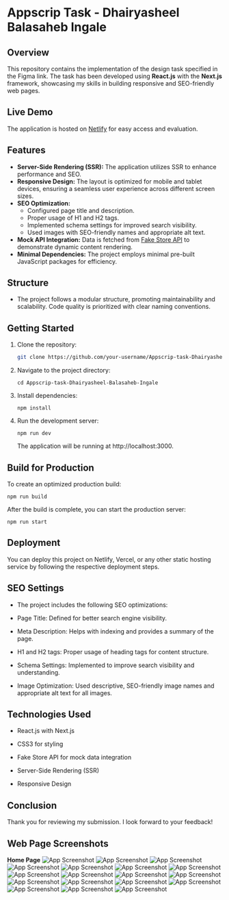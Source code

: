 # Appscrip Task - Dhairyasheel Balasaheb Ingale

## Overview
This repository contains the implementation of the design task specified in the Figma link. The task has been developed using **React.js** with the **Next.js** framework, showcasing my skills in building responsive and SEO-friendly web pages.

## Live Demo
The application is hosted on [Netlify](https://appscripecommerce.netlify.app/) for easy access and evaluation.

## Features
- **Server-Side Rendering (SSR):** The application utilizes SSR to enhance performance and SEO.
- **Responsive Design:** The layout is optimized for mobile and tablet devices, ensuring a seamless user experience across different screen sizes.
- **SEO Optimization:** 
  - Configured page title and description.
  - Proper usage of H1 and H2 tags.
  - Implemented schema settings for improved search visibility.
  - Used images with SEO-friendly names and appropriate alt text.
- **Mock API Integration:** Data is fetched from [Fake Store API](https://fakestoreapi.com/) to demonstrate dynamic content rendering.
- **Minimal Dependencies:** The project employs minimal pre-built JavaScript packages for efficiency.

## Structure
- The project follows a modular structure, promoting maintainability and scalability. Code quality is prioritized with clear naming conventions.

## Getting Started
1. Clone the repository:
   ```bash
   git clone https://github.com/your-username/Appscrip-task-Dhairyasheel-Balasaheb-Ingale.git

2. Navigate to the project directory:
  
       cd Appscrip-task-Dhairyasheel-Balasaheb-Ingale

3. Install dependencies:

       npm install

4. Run the development server:
    
       npm run dev

   The application will be running at http://localhost:3000.


 ## Build for Production

   To create an optimized production build:

    npm run build

   After the build is complete, you can start the production server:
    
    npm run start

## Deployment
You can deploy this project on Netlify, Vercel, or any other static hosting service by following the respective deployment steps.

## SEO Settings
- The project includes the following SEO optimizations:

- Page Title: Defined for better search engine visibility.

- Meta Description: Helps with indexing and provides a summary of the page.

- H1 and H2 tags: Proper usage of heading tags for content structure.

- Schema Settings: Implemented to improve search visibility and understanding.

- Image Optimization: Used descriptive, SEO-friendly image names and appropriate alt text for all images.


## Technologies Used
- React.js with Next.js

- CSS3 for styling

- Fake Store API for mock data integration

- Server-Side Rendering (SSR)

- Responsive Design

## Conclusion
Thank you for reviewing my submission. I look forward to your feedback!

## Web Page Screenshots
   **Home Page**
![App Screenshot](screenshots/appscrip1.jpeg)
![App Screenshot](screenshots/appscrip2.jpeg)
![App Screenshot](screenshots/appscrip3.jpeg)
![App Screenshot](screenshots/appscrip4.jpeg)
![App Screenshot](screenshots/appscrip5.jpeg)
![App Screenshot](screenshots/appscrip6.jpeg)
![App Screenshot](screenshots/appscrip7.jpeg)
![App Screenshot](screenshots/appscrip8.jpeg)
![App Screenshot](screenshots/appscrip9.jpeg)
![App Screenshot](screenshots/appscrip10.jpeg)
![App Screenshot](screenshots/appscrip11.jpeg)
![App Screenshot](screenshots/appscrip12.jpeg)
![App Screenshot](screenshots/appscrip13.jpeg)
![App Screenshot](screenshots/appscrip14.jpeg)
![App Screenshot](screenshots/appscrip15.jpeg)
![App Screenshot](screenshots/appscrip16.jpeg)
![App Screenshot](screenshots/appscrip17.jpeg)
![App Screenshot](screenshots/appscrip18.jpeg)



  


